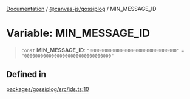 [Documentation](../../../packages.md) / [@canvas-js/gossiplog](../index.md) / MIN\_MESSAGE\_ID

# Variable: MIN\_MESSAGE\_ID

> `const` **MIN\_MESSAGE\_ID**: `"00000000000000000000000000000000"` = `"00000000000000000000000000000000"`

## Defined in

[packages/gossiplog/src/ids.ts:10](https://github.com/canvasxyz/canvas/blob/62d177fb446565afa753f83091e84331fbd47245/packages/gossiplog/src/ids.ts#L10)
